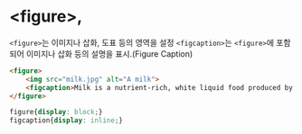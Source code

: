 # \<figure>, <figcaption>

`<figure>`는 이미지나 삽화, 도표 등의 영역을 설정
`<figcaption>`는 `<figure>`에 포함되어 이미지나 삽화 등의 설명을 표시.(Figure Caption)

```html
<figure>
    <img src="milk.jpg" alt="A milk">
    <figcaption>Milk is a nutrient-rich, white liquid food produced by ...</figcaption>
</figure>
```

```css
figure{display: block;}
figcaption{display: inline;}
```
